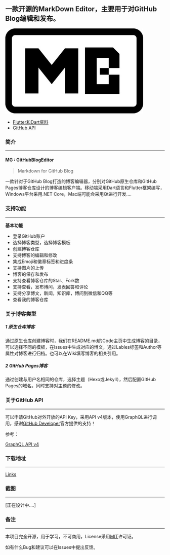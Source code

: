 ## 一款开源的MarkDown Editor，主要用于对GitHub Blog编辑和发布。

![](https://raw.githubusercontent.com/Blue-Oranges/GitHubBlogEditor/master/img/markdowngithub.jpg)

- [Flutter和Dart资料](https://github.com/Blue-Oranges/CnblogApp/blob/master/CnblogApp.md)
- [GitHub API](https://developer.github.com/)



### 简介

------

#### MG : GitHubBlogEditor

> Markdown for GitHub Blog

一款针对于GitHub Blog打造的博客编辑器，分别对GitHub原生仓库和GitHub Pages博客仓库设计的博客编辑客户端。移动端采用Dart语言和Flutter框架编写，Windows平台采用.NET Core，Mac端可能会采用Qt进行开发....



### 支持功能

------

**基本功能**

- 登录GitHub账户
- 选择博客类型，选择博客模板
- 创建博客仓库
- 支持博客的编辑和修改
- 集成Emoji和徽章标签和进度条
- 支持图片的上传
- 博客的保存和发布
- 支持查看博客仓库的Star、Fork数
- 支持查看，发布博问，发表回答和评论
- 支持分享博文，新闻，知识库，博问到微信和QQ等
- 查看我的博客仓库



### 关于博客类型

##### 1 原生仓库博客

通过原生仓库创建博客时，我们在README.md的Code主页中生成博客的目录，可以选择不同的模板，在Issues中生成对应的博文，通过Lables标签和Author等属性对博客进行归档。也可以在Wiki填写博客的相关引用。

##### 2 GitHub Pages博客

通过创建与用户名相同的仓库，选择主题（Hexo或Jekyll），然后配置GItHub Pages的域名，同时支持对主题的修改。

### 关于GitHub API

------

可以申请GitHub对外开放的API Key，采用API v4版本，使用GraphQL进行调用，感谢[GitHub Developer](https://developer.github.com/)官方提供的支持！

参考：

[GraphQL API v4](https://developer.github.com/v4/)



### 下载地址

------

[Links]()



### 截图

------

[正在设计中....]



### 备注

------

本项目完全开源，用于学习，不可商用，License采用[MIT](https://github.com/Blue-Oranges/CnblogApp/blob/master/LICENSE.md)许可证。



如有什么Bug和建议可以在Issues中提出反馈。

